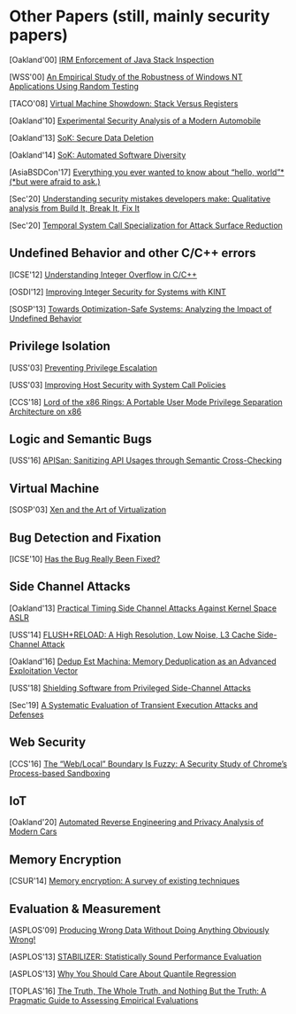# Other Papers (still, mainly security papers)

[Oakland'00] [IRM Enforcement of Java Stack
Inspection](https://www.cs.cornell.edu/fbs/publications/2000-1786.pdf)

[WSS'00] [An Empirical Study of the Robustness of Windows NT Applications Using
Random
Testing](https://www.usenix.org/legacy/events/usenix-win2000/full_papers/forrester/forrester.pdf)

[TACO'08] [Virtual Machine Showdown: Stack Versus
Registers](https://dl.acm.org/doi/pdf/10.1145/1328195.1328197)

[Oakland'10] [Experimental Security Analysis of a Modern
Automobile](http://www.autosec.org/pubs/cars-oakland2010.pdf)

[Oakland'13] [SoK: Secure Data
Deletion](https://oaklandsok.github.io/papers/reardon2013.pdf) 

[Oakland'14] [SoK: Automated Software
Diversity](https://www.ics.uci.edu/~perl/automated_software_diversity.pdf) 

[AsiaBSDCon'17] [Everything you ever wanted to know about “hello, world”*
(*but were afraid to ask.)](https://people.freebsd.org/~brooks/talks/asiabsdcon2017-helloworld/helloworld.pdf)

[Sec'20] [Understanding security mistakes developers make: Qualitative analysis
from Build It, Break It, Fix
It](https://www.usenix.org/conference/usenixsecurity20/presentation/votipka-understanding)

[Sec'20] [Temporal System Call Specialization for Attack Surface
Reduction](https://www.usenix.org/conference/usenixsecurity20/presentation/ghavamnia)

## Undefined Behavior and other C/C++ errors

[ICSE'12] [Understanding Integer Overflow in
C/C++](https://www.cs.utah.edu/~regehr/papers/overflow12.pdf)

[OSDI'12] [Improving Integer Security for Systems with
KINT](https://www.usenix.org/system/files/conference/osdi12/osdi12-final-88.pdf)

[SOSP'13] [Towards Optimization-Safe Systems: Analyzing the Impact of Undefined
Behavior](https://people.csail.mit.edu/nickolai/papers/wang-stack.pdf) 


## Privilege Isolation

[USS'03] [Preventing Privilege
Escalation](https://www.usenix.org/legacy/events/sec03/tech/full_papers/provos_et_al/provos_et_al.pdf)

[USS'03] [Improving Host Security with System Call
Policies](https://www.usenix.org/legacy/event/sec03/tech/full_papers/provos/provos.pdf)

[CCS'18] [Lord of the x86 Rings: A Portable User Mode Privilege
Separation Architecture on
x86](http://delivery.acm.org/10.1145/3250000/3243748/p1441-lee.pdf?ip=173.225.52.220&id=3243748&acc=ACTIVE%20SERVICE&key=7777116298C9657D%2EDC6AD36C640314EC%2E6B689847FE614015%2E4D4702B0C3E38B35&__acm__=1568052681_fb719f668be9339d1214087794f18289)


## Logic and Semantic Bugs
[USS'16] [APISan: Sanitizing API Usages through Semantic
Cross-Checking](https://www.usenix.org/system/files/conference/usenixsecurity16/sec16_paper_yun.pdf)


## Virtual Machine

[SOSP'03] [Xen and the Art of
Virtualization](http://www.cs.yale.edu/homes/yu-minlan/teach/csci599-fall12/papers/xen.pdf) 

## Bug Detection and Fixation
[ICSE'10] [Has the Bug Really Been
Fixed?](https://people.inf.ethz.ch/suz/publications/icse10-badfix.pdf)


## Side Channel Attacks

[Oakland'13] [Practical Timing Side Channel Attacks Against Kernel Space
ASLR](https://www.ieee-security.org/TC/SP2013/papers/4977a191.pdf) 

[USS'14] [FLUSH+RELOAD: A High Resolution, Low Noise, L3 Cache Side-Channel
Attack](https://eprint.iacr.org/2013/448.pdf) 

[Oakland'16] [Dedup Est Machina: Memory Deduplication as an Advanced
Exploitation
Vector](https://www.cs.vu.nl/~herbertb/download/papers/dedup-est-machina_sp16.pdf)

[USS'18] [Shielding Software from Privileged Side-Channel Attacks
](https://www.usenix.org/system/files/conference/usenixsecurity18/sec18-dong.pdf) 

[Sec'19] [A Systematic Evaluation of Transient Execution Attacks and
Defenses](https://www.usenix.org/conference/usenixsecurity19/presentation/canella)


## Web Security
[CCS'16] [The “Web/Local” Boundary Is Fuzzy: A Security Study of Chrome’s
Process-based
Sandboxing](https://www.cc.gatech.edu/~hhu86/papers/chrome_ccs.pdf) 

## IoT
[Oakland'20] [Automated Reverse Engineering and Privacy Analysis of Modern
Cars](https://www.computer.org/csdl/proceedings-article/sp/2020/349700b129/1i0rItAsoi4)

## Memory Encryption
[CSUR'14] [Memory encryption: A survey of existing
techniques](https://dl.acm.org/doi/10.1145/2566673)

## Evaluation & Measurement
[ASPLOS'09] [Producing Wrong Data Without Doing Anything Obviously
Wrong!](http://citeseerx.ist.psu.edu/viewdoc/download?doi=10.1.1.207.4105&rep=rep1&type=pdf)

[ASPLOS'13] [STABILIZER: Statistically Sound Performance
Evaluation](https://dl.acm.org/doi/pdf/10.1145/2490301.2451141)

[ASPLOS'13] [Why You Should Care About Quantile
Regression](https://static.googleusercontent.com/media/research.google.com/en//pubs/archive/41873.pdf)

[TOPLAS'16] [The Truth, The Whole Truth, and Nothing But the Truth: A Pragmatic
Guide to Assessing Empirical
Evaluations](https://dl.acm.org/doi/10.1145/2451116.2451140)
